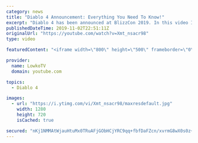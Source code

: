 ```yaml
---
category: news
title: "Diablo 4 Announcement: Everything You Need To Know!"
excerpt: "Diablo 4 has been announced at BlizzCon 2019. In this video I go over everything you need to know about this upcoming Blizzard Entertainment game."
publishedDateTime: 2019-11-02T22:51:11Z
originalUrl: "https://youtube.com/watch?v=Xmt_nsacr98"
type: video

featuredContent: "<iframe width=\"800\" height=\"500\" frameborder=\"0\" src=\"https://www.youtube.com/embed/Xmt_nsacr98\" allow=\"accelerometer; autoplay; encrypted-media; gyroscope; picture-in-picture\" allowfullscreen></iframe>"

provider:
  name: LowkoTV
  domain: youtube.com

topics:
  - Diablo 4

images:
  - url: "https://i.ytimg.com/vi/Xmt_nsacr98/maxresdefault.jpg"
    width: 1280
    height: 720
    isCached: true

secured: "nKj1NMMAtWjauHtuMx0TRuAFjGObHCjYRC9qq+fbfDaFZcn/xvrmG8wX0s0z+TDOtufvMlnzaEY6cnp1fhA7cNA9EwUjc8XaTPhz9jn3MSke2D9YCCgTLqceY5iQlklcaiPX37lnyc01y1xQK2BlDKqzWc7IRpNlMcomMP1j7pTxX49DJh+lPI+ttgKZSVKkS/62daREkS7BKaytax3hS+iif/hc5l6A+/dxAzjsPesawoE+95CyUi6iMt9T1fqLDZDWfeq4VurhrMZLlHqvckBsAr+bKHY8dE/paAQoIb74YmYzGjFLti7hCFDfX5lBMo9QqRPyr9ELjkj7AGqD6jgTx2qdAwy2DKgnpL8wHis7lx10h8XXvnbBnFc2r1m7UUAZg6XHnCK5yvKfCkKd8AFJoy1lc0V5TIdvJUgza2SSClFF7wHr7b6CKFHrs+7C;000CvKgSU2YK41ImrJ2aGw=="
---
```


